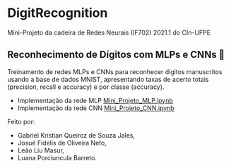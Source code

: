 # DigitRecognition
Mini-Projeto da cadeira de Redes Neurais (IF702) 2021.1 do CIn-UFPE 

## Reconhecimento de Dígitos com MLPs e CNNs 🔢
Treinamento de redes MLPs e CNNs para reconhecer digitos manuscritos usando a base de dados MNIST, apresentando taxas de acerto totais (precision, recall e accuracy) e por classe (accuracy).

- Implementação da rede MLP [Mini_Projeto_MLP.ipynb](https://github.com/LuanaPorciuncula/DigitRecognition/blob/main/Mini_Projeto_MLP.ipynb)
- Implementação da rede CNN [Mini_Projeto_CNN.ipynb](https://github.com/LuanaPorciuncula/DigitRecognition/blob/main/Mini_Projeto_CNN.ipynb)

Feito por:
- Gabriel Kristian Queiroz de Souza Jales,
- Josué Fidelis de Oliveira Neto,
- Leão Liu Masur,
- Luana Porciuncula Barreto.
